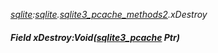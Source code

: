 _[sqlite](../../modules/sqlite/sqlite-module.md):[sqlite](../../modules/sqlite/sqlite-module.md).[sqlite3\_pcache\_methods2](../../modules/sqlite/sqlite-sqlite3_pcache_methods2.md).xDestroy_
##### Field xDestroy:Void([sqlite3_pcache](../../modules/sqlite/sqlite-sqlite3_pcache.md) Ptr)
